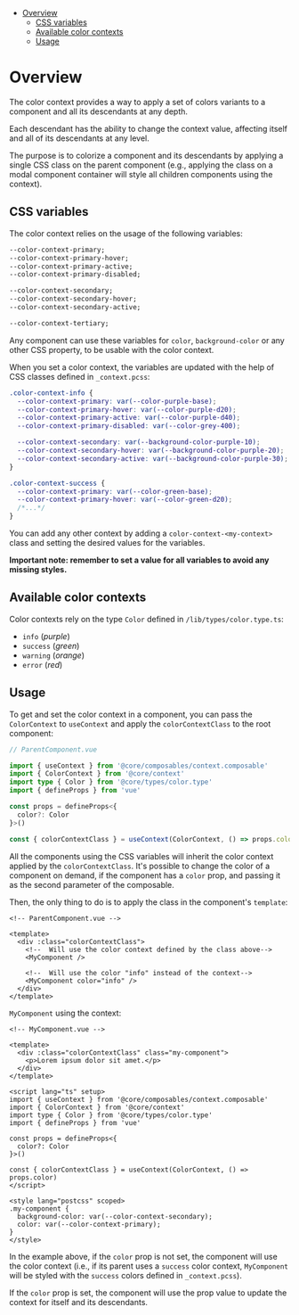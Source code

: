 <!-- TOC -->

- [Overview](#overview)
  - [CSS variables](#css-variables)
  - [Available color contexts](#available-color-contexts)
  - [Usage](#usage)
  <!-- TOC -->

# Overview

The color context provides a way to apply a set of colors variants to a component and all its descendants at any depth.

Each descendant has the ability to change the context value, affecting itself and all of its descendants at any level.

The purpose is to colorize a component and its descendants by applying a single CSS class on the parent component (e.g., applying the class on a modal component container will style all children components using the context).

## CSS variables

The color context relies on the usage of the following variables:

```css
--color-context-primary;
--color-context-primary-hover;
--color-context-primary-active;
--color-context-primary-disabled;

--color-context-secondary;
--color-context-secondary-hover;
--color-context-secondary-active;

--color-context-tertiary;
```

Any component can use these variables for `color`, `background-color` or any other CSS property, to be usable with the color context.

When you set a color context, the variables are updated with the help of CSS classes defined in `_context.pcss`:

```css
.color-context-info {
  --color-context-primary: var(--color-purple-base);
  --color-context-primary-hover: var(--color-purple-d20);
  --color-context-primary-active: var(--color-purple-d40);
  --color-context-primary-disabled: var(--color-grey-400);

  --color-context-secondary: var(--background-color-purple-10);
  --color-context-secondary-hover: var(--background-color-purple-20);
  --color-context-secondary-active: var(--background-color-purple-30);
}

.color-context-success {
  --color-context-primary: var(--color-green-base);
  --color-context-primary-hover: var(--color-green-d20);
  /*...*/
}
```

You can add any other context by adding a `color-context-<my-context>` class and setting the desired values for the variables.

**Important note: remember to set a value for all variables to avoid any missing styles.**

## Available color contexts

Color contexts rely on the type `Color` defined in `/lib/types/color.type.ts`:

- `info` (_purple_)
- `success` (_green_)
- `warning` (_orange_)
- `error` (_red_)

## Usage

To get and set the color context in a component, you can pass the `ColorContext` to `useContext` and apply the `colorContextClass` to the root component:

```ts
// ParentComponent.vue

import { useContext } from '@core/composables/context.composable'
import { ColorContext } from '@core/context'
import type { Color } from '@core/types/color.type'
import { defineProps } from 'vue'

const props = defineProps<{
  color?: Color
}>()

const { colorContextClass } = useContext(ColorContext, () => props.color)
```

All the components using the CSS variables will inherit the color context applied by the `colorContextClass`.
It's possible to change the color of a component on demand, if the component has a `color` prop, and passing it as the second parameter of the composable.

Then, the only thing to do is to apply the class in the component's `template`:

```vue
<!-- ParentComponent.vue -->

<template>
  <div :class="colorContextClass">
    <!--  Will use the color context defined by the class above-->
    <MyComponent />

    <!--  Will use the color "info" instead of the context-->
    <MyComponent color="info" />
  </div>
</template>
```

`MyComponent` using the context:

```vue
<!-- MyComponent.vue -->

<template>
  <div :class="colorContextClass" class="my-component">
    <p>Lorem ipsum dolor sit amet.</p>
  </div>
</template>

<script lang="ts" setup>
import { useContext } from '@core/composables/context.composable'
import { ColorContext } from '@core/context'
import type { Color } from '@core/types/color.type'
import { defineProps } from 'vue'

const props = defineProps<{
  color?: Color
}>()

const { colorContextClass } = useContext(ColorContext, () => props.color)
</script>

<style lang="postcss" scoped>
.my-component {
  background-color: var(--color-context-secondary);
  color: var(--color-context-primary);
}
</style>
```

In the example above, if the `color` prop is not set, the component will use the color context (i.e., if its parent uses a `success` color context, `MyComponent` will be styled with the `success` colors defined in `_context.pcss`).

If the `color` prop is set, the component will use the prop value to update the context for itself and its descendants.
